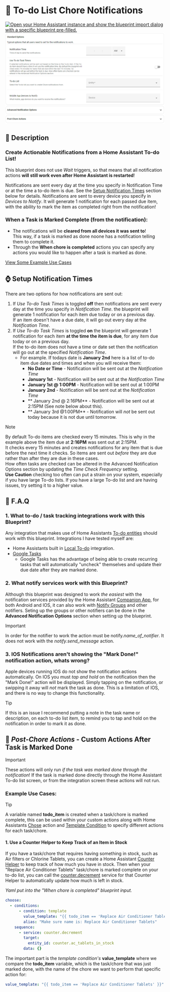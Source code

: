 # 🔔 To-do List Chore Notifications
[![Open your Home Assistant instance and show the blueprint import dialog with a specific blueprint pre-filled.](https://my.home-assistant.io/badges/blueprint_import.svg)](https://my.home-assistant.io/redirect/blueprint_import/?blueprint_url=https%3A%2F%2Fgithub.com%2Fbirdwing%2FHA_Blueprints%2Fblob%2Fmain%2Fautomations%2Fto-do_chore_notifications%2Fto-do_chore_notifications.yaml)
![Screenshot of the Inputs for the blueprint](to-do_chore_notifications.png)

## 📓 Description

### Create Actionable Notifications from a Home Assistant To-do List!
This blueprint does not use *Wait* triggers, so that means that all notification actions **will still work even after Home Assistant is restarted**!

Notifications are sent every day at the time you specify in Notification Time or at the time a to-do item is due. See the [Setup Notification Times](#-setup-notification-times) section below for details.
Notifications are sent to every device you specify in *Devices to Notify*. It will generate 1 notification for each passed due item, with the ability to mark the item as completed right from the notification!

### When a Task is Marked Complete (from the notification):
- The notifications will be **cleared from all devices it was sent to**!  
  This way, if a task is marked as done noone has a notification telling them to complete it.
- Through the **When chore is completed** actions you can specify any actions you would like to happen after a task is marked as done.

[View Some Example Use Cases](#-post-chore-actions---custom-actions-after-task-is-marked-done)

## ⌚ Setup Notification Times
There are two options for how notifications are sent out:
1. If *Use To-do Task Times* is toggled **off** then notifications are sent every day at the time you specify in *Notification Time*. the blueprint will generate 1 notification for each item due today or on a previous day.  
If an item doesn't have a due date, it will go out every day at the *Notification Time*.
2. If *Use To-do Task Times* is toggled **on** the blueprint will generate 1 notification for each item **at the time the item is due**, for any item due today or on a previous day.  
If the to-do item does not have a time or date set then the notification will go out at the specified *Notification Time*.
    - For example. If todays date is **January 2nd** here is a list of to-do item due dates and times and when you will receive them:
      - **No Date or Time** - Notification will be sent out at the *Notification Time*
      - **January 1st** - Notification will be sent out at the *Notification Time*
      - **January 1st @ 1:00PM** - Notification will be sent out at 1:00PM
      - **January 2nd** - Notification will be sent out at the *Notification Time*
      - ** January 2nd @ 2:16PM** - Notification will be sent out at 2:15PM (See note below about this).
      - ** January 3rd @1:00PM** - Notification will *not* be sent out today because it is not due until tomorrow.
>[!NOTE]
> By default To-do items are checked every 15 minutes. This is why in the example above the item due at **2:16PM** was sent out at 2:15PM.  
> It checks every 15 minutes and creates notifications for any item that is due before the next time it checks. So items are sent out *before* they are due rather than after they are due in these cases.  
> How often tasks are checked can be altered in the Advanced Notification Options section by updating the *Time Check Frequency* setting.  
> **Use Caution** checking too often can put a strain on your system, especially if you have large To-do lists. If you have a large To-do list and are having issues, try setting it to a higher value.

## 📗 F.A.Q

### 1. What to-do / task tracking integrations work with this Blueprint?
Any integration that makes use of Home Assistants [To-do entities](https://www.home-assistant.io/integrations/todo) should work with this blueprint.
Integrations I have tested myself are:
- Home Assistants built in [Local To-do](https://www.home-assistant.io/integrations/local_todo/) integration.
- [Google Tasks](https://www.home-assistant.io/integrations/google_tasks/)
  - Google Tasks has the advantage of being able to create recurring tasks that will automatically "uncheck" themselves and update their due date after they are marked done.

### 2. What notify services work with this Blueprint?
Although this blueprint was designed to work *the easiest* with the notification services provided by the Home Assistant [Companion App](https://companion.home-assistant.io/), for both Android and IOS, 
it can also work with [Notify Groups](https://www.home-assistant.io/integrations/group/#notify-groups) and other notifiers. Seting up the groups or other notifiers can be done in the **Advanced Notification Options** 
section when setting up the blueprint.
>[!IMPORTANT]
> In order for the notifier to work the action must be notify.*name_of_notifier*. It does not work with the *notify.send_message* action.

### 3. IOS Notifications aren't showing the "Mark Done!" notification action, whats wrong?
Apple devices running IOS do not show the notification actions automatically. On IOS you must *tap and hold* on the notification then the "Mark Done!" action will be displayed.
Simply tapping on the notification, or swipping it away will *not* mark the task as done.
This is a limitation of IOS, and there is no way to change this functionality.
> [!TIP]
> If this is an issue I recommend putting a note in the task name or description, on each to-do list item, to remind you to tap and hold on the notification in order to mark it as done.

## 📃 *Post-Chore Actions* - Custom Actions After Task is Marked Done
> [!IMPORTANT]
> These actions will only run *if the task was marked done through the notification*!
> If the task is marked done directly through the Home Assistant To-do list screen, or from the integration screen these actions will not run.

### Example Use Cases:
> [!TIP]
> A variable named **todo_item** is created when a task/chore is marked complete, this can be used within your custom actions along with Home Assistants [Chose](https://www.home-assistant.io/docs/scripts/#choose-a-group-of-actions)
> action and [Template Condition](https://www.home-assistant.io/docs/scripts/conditions/#template-condition) to specify different actions for each task/chore.

#### 1. Use a Counter Helper to Keep Track of an Item in Stock
If you have a task/chore that requires having something in stock, such as Air filters or Chlorine Tablets, you can create a Home Assistant [Counter Helper](https://www.home-assistant.io/integrations/counter/)
to keep track of how much you have in stock.
Then when your "Replace Air Conditioner Tablets" task/chore is marked complete on your to-do list, you can call the [counter.decrement](https://www.home-assistant.io/integrations/counter/#service-counterdecrement) service
for that Counter Helper to automatically update how much is left in stock.

*Yaml put into the "When chore is completed" blueprint input.*
```yaml
choose:
  - conditions:
      - condition: template
        value_template: "{{ todo_item == 'Replace Air Conditioner Tablets' }}"
        alias: "Make sure name is: Replace Air Conditioner Tablets"
    sequence:
      - service: counter.decrement
        target:
          entity_id: counter.ac_tablets_in_stock
        data: {}
```
The important part is the *template condition's* **value_template** where we compare the **todo_item** variable, which is the task/chore that was just marked done, with the name of the chore we want to perform that specific action for:
```yaml
value_template: "{{ todo_item == 'Replace Air Conditioner Tablets' }}"
```
